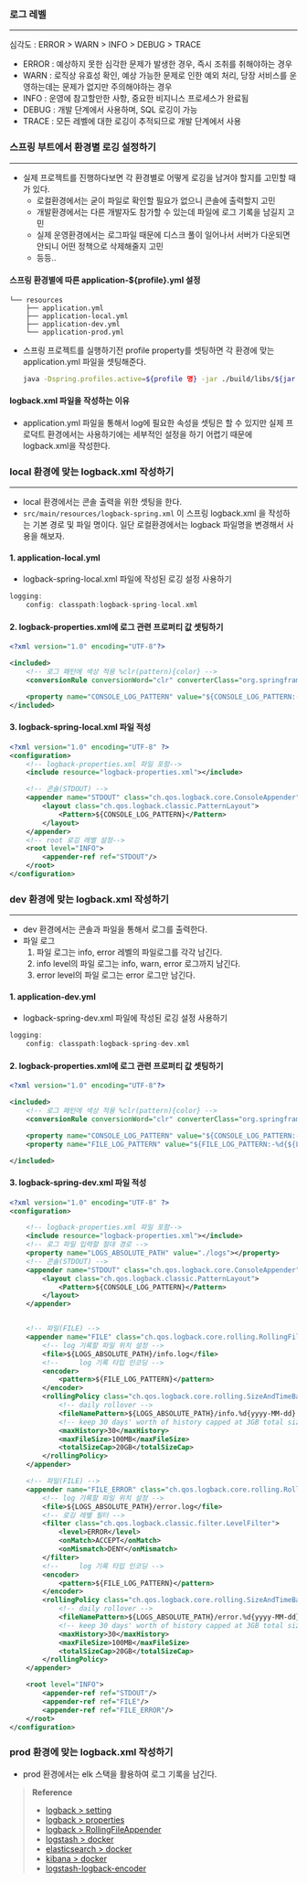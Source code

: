 ### 로그 레벨
---
심각도 : ERROR > WARN > INFO > DEBUG > TRACE

- ERROR : 예상하지 못한 심각한 문제가 발생한 경우, 즉시 조취를 취해야하는 경우
- WARN : 로직상 유효성 확인, 예상 가능한 문제로 인한 예외 처리, 당장 서비스를 운영하는데는 문제가 없지만 주의해야하는 경우
- INFO : 운영에 참고할만한 사항, 중요한 비지니스 프로세스가 완료됨
- DEBUG : 개발 단계에서 사용하며, SQL 로깅이 가능
- TRACE : 모든 레벨에 대한 로깅이 추적되므로 개발 단계에서 사용


### 스프링 부트에서 환경별 로깅 설정하기
---
- 실제 프로젝트를 진행하다보면 각 환경별로 어떻게 로깅을 남겨야 할지를 고민할 때가 있다.
    - 로컬환경에서는 굳이 파일로 확인할 필요가 없으니 콘솔에 출력할지 고민
    - 개발환경에서는 다른 개발자도 참가할 수 있는데 파일에 로그 기록을 남길지 고민
    - 실제 운영환경에서는 로그파일 때문에 디스크 풀이 일어나서 서버가 다운되면 안되니 어떤 정책으로 삭제해줄지 고민
    - 등등..
#### 스프링 환경별에 따른 application-${profile}.yml 설정
```text
└── resources
    ├── application.yml
    ├── application-local.yml
    ├── application-dev.yml
    └── application-prod.yml
```
- 스프링 프로젝트를 실행하기전 profile property를 셋팅하면 각 환경에 맞는 application.yml 파일을 셋팅해준다.
    ```bash
    java -Dspring.profiles.active=${profile 명} -jar ./build/libs/${jar 파일명}.jar
    ```
#### logback.xml 파일을 작성하는 이유
- application.yml 파일을 통해서 log에 필요한 속성을 셋팅은 할 수 있지만 실제 프로덕트 환경에서는 사용하기에는 세부적인 설정을 하기 어렵기 때문에 logback.xml을 작성한다.

### local 환경에 맞는 logback.xml 작성하기
---

- local 환경에서는 콘솔 출력을 위한 셋팅을 한다.
- `src/main/resources/logback-spring.xml` 이 스프링 logback.xml 을 작성하는 기본 경로 및 파일 명이다. 일단 로컬환경에서는 logback 파일명을 변경해서 사용을 해보자.
#### 1. application-local.yml
- logback-spring-local.xml 파일에 작성된 로깅 설정 사용하기
```groovy
logging:
    config: classpath:logback-spring-local.xml
```

#### 2. logback-properties.xml에 로그 관련 프로퍼티 값 셋팅하기
```xml
<?xml version="1.0" encoding="UTF-8"?>

<included>
    <!-- 로그 패턴에 색상 적용 %clr(pattern){color} -->
    <conversionRule conversionWord="clr" converterClass="org.springframework.boot.logging.logback.ColorConverter" />

    <property name="CONSOLE_LOG_PATTERN" value="${CONSOLE_LOG_PATTERN:-%clr(%d{${LOG_DATEFORMAT_PATTERN:-yyyy-MM-dd'T'HH:mm:ss.SSSXXX}}){faint} %clr(${LOG_LEVEL_PATTERN:-%5p}) %clr(${PID:- }){magenta} %clr(---){faint} %clr([%15.15t]){faint} %clr(%-40.40logger{39}){cyan} %clr(:){faint} %m%n${LOG_EXCEPTION_CONVERSION_WORD:-%wEx}}"/>
</included>
```

#### 3. logback-spring-local.xml 파일 적성
```xml
<?xml version="1.0" encoding="UTF-8" ?>
<configuration>
    <!-- logback-properties.xml 파일 포함-->
    <include resource="logback-properties.xml"></include>

    <!-- 콘솔(STDOUT) -->
    <appender name="STDOUT" class="ch.qos.logback.core.ConsoleAppender">
        <layout class="ch.qos.logback.classic.PatternLayout">
            <Pattern>${CONSOLE_LOG_PATTERN}</Pattern>
        </layout>
    </appender>
    <!-- root 로깅 레벨 설정-->
    <root level="INFO">
        <appender-ref ref="STDOUT"/>
    </root>
</configuration>
```

### dev 환경에 맞는 logback.xml 작성하기
---

- dev 환경에서는 콘솔과 파일을 통해서 로그를 출력한다.
- 파일 로그
    1. 파일 로그는 info, error 레벨의 파일로그를 각각 남긴다.
    2. info level의 파일 로그는 info, warn, error 로그까지 남긴다.
    3. error level의 파일 로그는 error 로그만 남긴다.

#### 1. application-dev.yml
- logback-spring-dev.xml 파일에 작성된 로깅 설정 사용하기
```groovy
logging:
    config: classpath:logback-spring-dev.xml
```

#### 2. logback-properties.xml에 로그 관련 프로퍼티 값 셋팅하기
```xml
<?xml version="1.0" encoding="UTF-8"?>

<included>
    <!-- 로그 패턴에 색상 적용 %clr(pattern){color} -->
    <conversionRule conversionWord="clr" converterClass="org.springframework.boot.logging.logback.ColorConverter" />

    <property name="CONSOLE_LOG_PATTERN" value="${CONSOLE_LOG_PATTERN:-%clr(%d{${LOG_DATEFORMAT_PATTERN:-yyyy-MM-dd'T'HH:mm:ss.SSSXXX}}){faint} %clr(${LOG_LEVEL_PATTERN:-%5p}) %clr(${PID:- }){magenta} %clr(---){faint} %clr([%15.15t]){faint} %clr(%-40.40logger{39}){cyan} %clr(:){faint} %m%n${LOG_EXCEPTION_CONVERSION_WORD:-%wEx}}"/>
    <property name="FILE_LOG_PATTERN" value="${FILE_LOG_PATTERN:-%d{${LOG_DATEFORMAT_PATTERN:-yyyy-MM-dd'T'HH:mm:ss.SSSXXX}} ${LOG_LEVEL_PATTERN:-%5p} ${PID:- } --- [%t] %-40.40logger{39} : %m%n${LOG_EXCEPTION_CONVERSION_WORD:-%wEx}}"/>

</included>
```

#### 3. logback-spring-dev.xml 파일 적성
```xml
<?xml version="1.0" encoding="UTF-8" ?>
<configuration>

    <!-- logback-properties.xml 파일 포함-->
    <include resource="logback-properties.xml"></include>
    <!-- 로그 파일 입력할 절대 경로 -->
    <property name="LOGS_ABSOLUTE_PATH" value="./logs"></property>
    <!-- 콘솔(STDOUT) -->
    <appender name="STDOUT" class="ch.qos.logback.core.ConsoleAppender">
        <layout class="ch.qos.logback.classic.PatternLayout">
            <Pattern>${CONSOLE_LOG_PATTERN}</Pattern>
        </layout>
    </appender>


    <!-- 파일(FILE) -->
    <appender name="FILE" class="ch.qos.logback.core.rolling.RollingFileAppender">
        <!-- log 기록할 파일 위치 설정 -->
        <file>${LOGS_ABSOLUTE_PATH}/info.log</file>
        <!--     log 기록 타입 인코딩 -->
        <encoder>
            <pattern>${FILE_LOG_PATTERN}</pattern>
        </encoder>
        <rollingPolicy class="ch.qos.logback.core.rolling.SizeAndTimeBasedRollingPolicy">
            <!-- daily rollover -->
            <fileNamePattern>${LOGS_ABSOLUTE_PATH}/info.%d{yyyy-MM-dd}.%i.log</fileNamePattern>
            <!-- keep 30 days' worth of history capped at 3GB total size -->
            <maxHistory>30</maxHistory>
            <maxFileSize>100MB</maxFileSize>
            <totalSizeCap>20GB</totalSizeCap>
        </rollingPolicy>
    </appender>

    <!-- 파일(FILE) -->
    <appender name="FILE_ERROR" class="ch.qos.logback.core.rolling.RollingFileAppender">
        <!-- log 기록할 파일 위치 설정 -->
        <file>${LOGS_ABSOLUTE_PATH}/error.log</file>
        <!-- 로깅 레벺 필터 -->
        <filter class="ch.qos.logback.classic.filter.LevelFilter">
            <level>ERROR</level>
            <onMatch>ACCEPT</onMatch>
            <onMismatch>DENY</onMismatch>
        </filter>
        <!--     log 기록 타입 인코딩 -->
        <encoder>
            <pattern>${FILE_LOG_PATTERN}</pattern>
        </encoder>
        <rollingPolicy class="ch.qos.logback.core.rolling.SizeAndTimeBasedRollingPolicy">
            <!-- daily rollover -->
            <fileNamePattern>${LOGS_ABSOLUTE_PATH}/error.%d{yyyy-MM-dd}.%i.log</fileNamePattern>
            <!-- keep 30 days' worth of history capped at 3GB total size -->
            <maxHistory>30</maxHistory>
            <maxFileSize>100MB</maxFileSize>
            <totalSizeCap>20GB</totalSizeCap>
        </rollingPolicy>
    </appender>

    <root level="INFO">
        <appender-ref ref="STDOUT"/>
        <appender-ref ref="FILE"/>
        <appender-ref ref="FILE_ERROR"/>
    </root>
</configuration>
```



### prod 환경에 맞는 logback.xml 작성하기
- prod 환경에서는 elk 스택을 활용하여 로그 기록을 남긴다.
> **Reference**
> - [logback > setting](https://loosie.tistory.com/829)
> - [logback > properties](https://github.com/spring-projects/spring-boot/blob/main/spring-boot-project/spring-boot/src/main/resources/org/springframework/boot/logging/logback/defaults.xml)
> - [logback > RollingFileAppender](https://ckddn9496.tistory.com/82)
> - [logstash > docker](https://www.elastic.co/guide/en/logstash/current/docker-config.html)
> - [elasticsearch > docker](https://www.elastic.co/guide/en/elasticsearch/reference/8.4/docker.html)
> - [kibana > docker](https://www.elastic.co/guide/en/kibana/current/docker.html)
> - [logstash-logback-encoder](https://github.com/logfellow/logstash-logback-encoder)